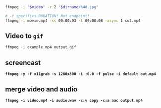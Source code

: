 
```bash
ffmpeg -i "$video" -r 2 "$dirname/%4d.jpg"
```


```bash
# -t specifies DURATION! Not endpoint!
ffmpeg -i movie.mp4 -ss 00:00:03 -t 00:00:08 -async 1 cut.mp4
```


## Video to `gif`
```bash
ffmpeg -i example.mp4 output.gif
```

## screencast
**`ffmpeg -y -f x11grab -s 1280x800 -i :0.0 -f pulse -i default out.mp4`**

## merge video and audio
**`ffmpeg -i video.mp4 -i audio.wav -c:v copy -c:a aac output.mp4`**
